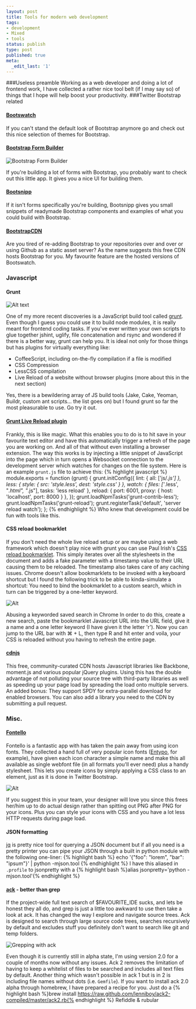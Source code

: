 ```yaml
---
layout: post
title: Tools for modern web development
tags:
- development
- Mixed
- tools
status: publish
type: post
published: true
meta:
  _edit_last: '1'
---
```

###Useless preamble
Working as a web developer and doing a lot of frontend work, I have collected a rather nice tool belt (if I may say so) of things that I hope will help boost your productivity.
###Twitter Bootstrap related
#### [Bootswatch][1]
If you can't stand the default look of Bootstrap anymore go and check out this nice selection of themes for Bootstrap.

#### [Bootstrap Form Builder][2]

![Bootstrap Form Builder](https://lh6.googleusercontent.com/-Od5fO3TehO4/UJgTx4eGJUI/AAAAAAAAIQo/Z4zslSr1aOw/s481/Screen%2520Shot%25202012-11-05%2520at%252020.29.45.png)

If you're building a lot of forms with Bootstrap, you probably want to check out this little app. It gives you a nice UI for building them.
#### [Bootsnipp][3]
If it isn't forms specifically you're building, Bootsnipp gives you small snippets of readymade Bootstrap components and examples of what you could build with Bootstrap.

#### [BootstrapCDN][4]
Are you tired of re-adding Bootstrap to your repositories over and over or using Github as a static asset server? As the name suggests this free CDN hosts Bootstrap for you. My favourite feature are the hosted versions of Bootswatch.

### Javascript

#### Grunt

![Alt text](https://lh6.googleusercontent.com/-rC0dC5mG4Pk/UJgVyx8ORJI/AAAAAAAAIQw/Q4M0-N92Q08/s288/logo.png)

One of my more recent discoveries is a JavaScript build tool called [grunt][5]. Even though I guess you could use it to build node modules, it is really meant for frontend coding tasks. If you've ever written your own scripts to glue together jshint, uglify, file concatenation and rsync and wondered if there is a better way, grunt can help you. It is ideal not only for those things but has plugins for virtually everything like:

* CoffeeScript, including on-the-fly compilation if a file is modified
* CSS Compression
* LessCSS compilation
* Live Reload of a website without browser plugins (more about this in the next section)

Yes, there is a bewildering array of JS build tools (Jake, Cake, Yeoman, Buildr, custom ant scripts... the list goes on) but I found grunt so far the most pleasurable to use. Go try it out.

#### [Grunt Live Reload plugin][6]
Frankly, this is like magic. What this enables you to do is to hit save in your favourite text editor and have this automatically trigger a refresh of the page you are working on. And all of that without even installing a browser extension. The way this works is by injecting a little snippet of JavaScript into the page which in turn opens a Websocket connection to the development server which watches for changes on the file system. Here is an example `grunt.js` file to achieve this:
{% highlight javascript %}
module.exports = function (grunt) {
  grunt.initConfig({
    lint: {
      all: ['js/*.js']
    },
    less: {
      style: {
        src: 'style.less',
        dest: 'style.css'
      }
    },
    watch: {
      files: ['*.less', "*.html", "*.js"],
      tasks: 'less reload'
    },
    reload: {
      port: 6001,
      proxy: {
        host: 'localhost',
        port: 8000
      }
    },
  });
  grunt.loadNpmTasks('grunt-contrib-less');
  grunt.loadNpmTasks('grunt-reload');
  grunt.registerTask('default', 'server reload watch');
};
{% endhighlight %} Who knew that development could be fun with tools like this.
#### CSS reload bookmarklet
If you don't need the whole live reload setup or are maybe using a web framework which doesn't play nice with grunt you can use Paul Irish's [CSS reload bookmarklet][7]. This simply iterates over all the stylesheets in the document and adds a fake parameter with a timestamp value to their URL causing them to be reloaded. The timestamp also takes care of any caching issues. Chrome doesn't allow bookmarklets to be invoked with a keyboard shortcut but I found the following trick to be able to kinda-simulate a shortcut: You need to bind the bookmarklet to a custom search, which in turn can be triggered by a one-letter keyword.

![Alt](https://lh5.googleusercontent.com/-_Whl1sZppio/UJgbghpKQwI/AAAAAAAAIRA/h-aeCDdn3-w/s674/Screen%2520Shot%25202012-11-05%2520at%252021.02.27.png)

Abusing a keyworded saved search in Chrome In order to do this, create a new search, paste the bookmarklet Javascript URL into the URL field, give it a name and a one letter keyword (I have given it the letter 'r'). Now you can jump to the URL bar with ⌘ + L, then type R and hit enter and voila, your CSS is reloaded without you having to refresh the entire page.

#### [cdnjs][8]
This free, community-curated CDN hosts Javascript libraries like Backbone, moment.js and various popular jQuery plugins. Using this has the double advantage of not polluting your source tree with third-party libraries as well as speeding up your page load by spreading the load onto multiple servers. An added bonus: They support SPDY for extra-parallel download for enabled browsers. You can also add a library you need to the CDN by submitting a pull request.

### Misc.

#### [Fontello][9]
Fontello is a fantastic app with has taken the pain away from using icon fonts. They collected a hand full of very popular icon fonts ([Entypo][10], for example), have given each icon character a simple name and make this all available as single webfont file (in all formats you'll ever need) plus a handy stylesheet. This lets you create icons by simply applying a CSS class to an element, just as it is done in Twitter Bootstrap.

![Alt](https://lh5.googleusercontent.com/-fj4HRCQhhxQ/UJgkMDywG3I/AAAAAAAAIRU/H5NWQF-UcEA/s229/Screen%2520Shot%25202012-11-05%2520at%252021.39.53.png)

If you suggest this in your team, your designer will love you since this frees her/him up to do actual design rather than spitting out PNG after PNG for your icons. Plus you can style your icons with CSS and you have a lot less HTTP requests during page load.
#### JSON formatting

[jq][11] is pretty nice tool for querying a JSON document but if all you need is a pretty printer you can pipe your JSON through a built in python module with the following one-liner:
{% highlight bash %}
echo '{"foo": "lorem", "bar": "ipsum"}' | python -mjson.tool
{% endhighlight %}
I have this aliased in `.profile` to jsonpretty with a
{% highlight bash %}alias jsonpretty='python -mjson.tool'{% endhighlight %}
#### [ack][12] - better than grep
If the project-wide full text search of $FAVOURITE_IDE sucks, and lets be honest they all do, and grep is just a little too awkward to use then take a look at ack. It has changed the way I explore and navigate source trees. Ack is designed to search through large source code trees, searches recursively by default and excludes stuff you definitely don't want to search like git and temp folders.

![Grepping with ack](https://lh3.googleusercontent.com/-R7dPtGgbuvQ/UJlzS4QCrlI/AAAAAAAAIRk/EnSQkgHQPy0/s471/Screen%2520Shot%25202012-11-06%2520at%252021.29.07.png)

Even though it is currently still in alpha state, I'm using version 2.0 for a couple of months now without any issues. Ack 2 removes the limitation of having to keep a whitelist of files to be searched and includes all text files by default. Another thing which wasn't possible in ack 1 but is in 2 is including file names without dots (i.e. `Gemfile`). If you want to install ack 2.0 alpha through homebrew, I have prepared a recipe for you. Just do a {% highlight bash %}brew install https://raw.github.com/lenniboy/ack2-compiled/master/ack2.rb{% endhighlight %} Refiddle & rubular

 [1]: http://bootswatch.com/
 [2]: http://bootstrap-forms.heroku.com/
 [3]: http://bootsnipp.com/
 [4]: http://www.bootstrapcdn.com/
 [5]: http://gruntjs.com/
 [6]: https://github.com/webxl/grunt-reload
 [7]: http://paulirish.com/2008/how-to-iterate-quickly-when-debugging-css/
 [8]: http://cdnjs.com/
 [9]: http://fontello.com/
 [10]: http://www.entypo.com/
 [11]: http://stedolan.github.com/jq/
 [12]: http://betterthangrep.com/
